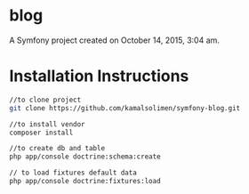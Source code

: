 blog
====

A Symfony project created on October 14, 2015, 3:04 am.

Installation Instructions
==============
```bash
//to clone project
git clone https://github.com/kamalsolimen/symfony-blog.git

//to install vendor
composer install

//to create db and table
php app/console doctrine:schema:create

// to load fixtures default data
php app/console doctrine:fixtures:load

```


